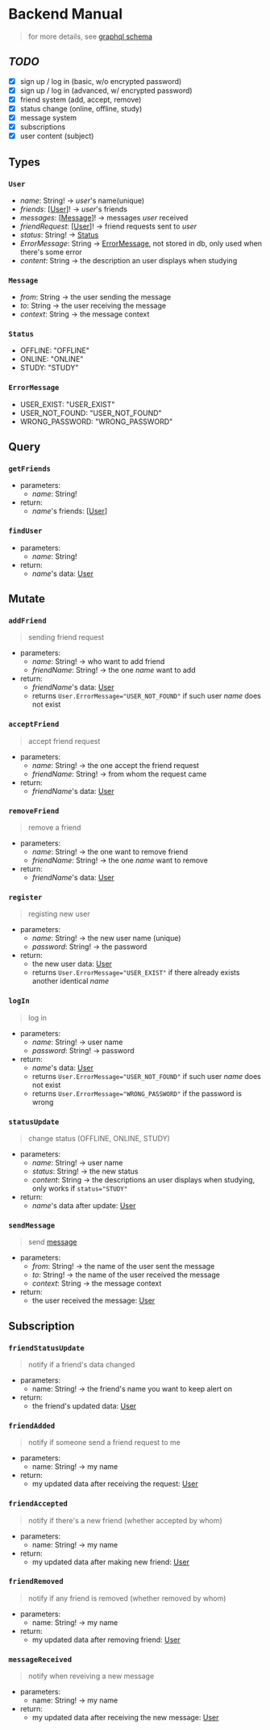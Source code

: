 # Backend Manual

> for more details, see [graphql schema](./src/schema.graphql)

## *TODO*
- [x] sign up / log in (basic, w/o encrypted password)
- [x] sign up / log in (advanced, w/ encrypted password)
- [x] friend system (add, accept, remove)
- [x] status change (online,  offline, study)
- [x] message system
- [x] subscriptions
- [x] user content (subject)

## Types

### `User`
- *name*: String! $\rightarrow$ *user*'s name(unique)
- *friends*: [[User](#user)]! $\rightarrow$ *user*'s friends
- *messages*: [[Message](#message)]! $\rightarrow$ messages *user* received
- *friendRequest*: [[User](#user)]! $\rightarrow$ friend requests sent to *user*
- *status*: String! $\rightarrow$ [Status](#status)
- *ErrorMessage*: String $\rightarrow$ [ErrorMessage](#errormessage), not stored in db, only used when there's some error
- *content*: String $\rightarrow$ the description an user displays when studying

### `Message`
- *from*: String $\rightarrow$ the user sending the message
- *to*: String $\rightarrow$ the user receiving the message
- *context*: String $\rightarrow$ the message context

### `Status`
- OFFLINE: "OFFLINE"
- ONLINE: "ONLINE"
- STUDY: "STUDY"

### `ErrorMessage`
- USER_EXIST: "USER_EXIST"
- USER_NOT_FOUND: "USER_NOT_FOUND"
- WRONG_PASSWORD: "WRONG_PASSWORD"

## Query

### `getFriends`
- parameters:
  - *name*: String!
- return:
  - *name*'s friends: [[User](#user)]

### `findUser`
- parameters:
  - *name*: String!
- return:
  - *name*'s data: [User](#user)


## Mutate

### `addFriend`
> sending friend request 
- parameters: 
  - *name*: String! $\rightarrow$ who want to add friend
  - *friendName*: String! $\rightarrow$ the one *name* want to add
- return:
  - *friendName*'s data: [User](#user)
  - returns `User.ErrorMessage="USER_NOT_FOUND"` if such user *name* does not exist

### `acceptFriend`
> accept friend request
- parameters:
  - *name*: String! $\rightarrow$ the one accept the friend request
  - *friendName*: String! $\rightarrow$ from whom the request came
- return:
  - *friendName*'s data: [User](#user)

### `removeFriend`
> remove a friend
- parameters:
  - *name*: String! $\rightarrow$ the one want to remove friend
  - *friendName*: String! $\rightarrow$ the one *name* want to remove
- return:
  - *friendName*'s data: [User](#user)

### `register`
> registing new user
- parameters:
  - *name*: String! $\rightarrow$ the new user name (unique)
  - *password*: String! $\rightarrow$ the password
- return:
  - the new user data: [User](#user)
  - returns `User.ErrorMessage="USER_EXIST"` if there already exists another identical *name*

### `logIn`
> log in
- parameters:
  - *name*: String! $\rightarrow$ user name
  - *password*: String! $\rightarrow$ password
- return:
  - *name*'s data: [User](#user)
  - returns `User.ErrorMessage="USER_NOT_FOUND"` if such user *name* does not exist
  - returns `User.ErrorMessage="WRONG_PASSWORD"` if the password is wrong

### `statusUpdate`
> change status (OFFLINE, ONLINE, STUDY)
- parameters:
  - *name*: String! $\rightarrow$ user name
  - *status*: String! $\rightarrow$ the new status
  - *content*: String $\rightarrow$ the descriptions an user displays when studying, only works if `status="STUDY"`
- return:
  - *name*'s data after update: [User](#user)

### `sendMessage`
> send [message](#message)
- parameters:
  - *from*: String! $\rightarrow$ the name of the user sent the message
  - *to*: String! $\rightarrow$ the name of the user received the message
  - *context*: String $\rightarrow$ the message context
- return:
  - the user received the message: [User](#user)

## Subscription 

### `friendStatusUpdate`
> notify if a friend's data changed 
- parameters:
  - name: String! $\rightarrow$ the friend's name you want to keep alert on
- return:
  - the friend's updated data: [User](#user)

### `friendAdded`
> notify if someone send a friend request to me
- parameters:
  - name: String! $\rightarrow$ my name
- return:
  - my updated data after receiving the request: [User](#user)


### `friendAccepted`
> notify if there's a new friend (whether accepted by whom)
- parameters:
  - name: String! $\rightarrow$ my name
- return:
  - my updated data after making new friend: [User](#user)


### `friendRemoved`
> notify if any friend is removed (whether removed by whom)
- parameters:
  - name: String! $\rightarrow$ my name
- return:
  - my updated data after removing friend: [User](#user)

### `messageReceived`
> notify when reveiving a new message
- parameters:
  - name: String! $\rightarrow$ my name
- return:
  - my updated data after receiving the new message: [User](#user)

